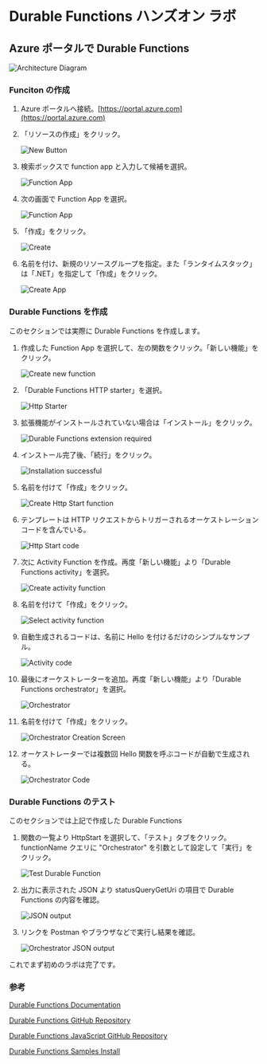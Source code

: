 # Durable Functions ハンズオン ラボ

## Azure ポータルで Durable Functions

![Architecture Diagram](images/architecture.png "Architecture Diagram")

### Funciton の作成

1. Azure ポータルへ接続。[https://portal.azure.com](https://portal.azure.com)

1. 「リソースの作成」をクリック。

    ![New Button](images/new_button.png "New Button")

1. 検索ボックスで function app と入力して候補を選択。

    ![Function App](images/function_search.png "Function App")

1. 次の画面で Function App を選択。

    ![Function App](images/function.png "Function App")

1. 「作成」をクリック。

    ![Create](images/create.png "Create")

1. 名前を付け、新規のリソースグループを指定。また「ランタイムスタック」は「.NET」を指定して「作成」をクリック。

    ![Create App](images/create_function_app.png "Create App")

### Durable Functions を作成

このセクションでは実際に Durable Functions を作成します。

1. 作成した Function App を選択して、左の関数をクリック。「新しい機能」をクリック。

     ![Create new function](images/create-new-function.png "Create new function")

1. 「Durable Functions HTTP starter」を選択。

     ![Http Starter](images/http-starter.png "Http Starter")

1. 拡張機能がインストールされていない場合は「インストール」をクリック。

    ![Durable Functions extension required](images/install-extension.png "Durable Functions extension required")

1. インストール完了後、「続行」をクリック。

    ![Installation successful](images/extension-insalled.png "Installation successful")

1. 名前を付けて「作成」をクリック。

    ![Create Http Start function](images/http-start-new-function.png "Create Http Start function")

1. テンプレートは HTTP リクエストからトリガーされるオーケストレーションコードを含んでいる。

    ![Http Start code](images/http-start-code.png "Http Start code")

1. 次に Activity Function を作成。再度「新しい機能」より「Durable Functions activity」を選択。

    ![Create activity function](images/create-activity-function-details-screen.png "Create activity function")

1. 名前を付けて「作成」をクリック。

    ![Select activity function](images/create-activity-function-main-screen.png "Select activity function")

1. 自動生成されるコードは、名前に Hello を付けるだけのシンプルなサンプル。 

    ![Activity code](images/activity-code.png "Activity code")

1. 最後にオーケストレーターを追加。再度「新しい機能」より「Durable Functions orchestrator」を選択。

    ![Orchestrator](images/orchestrator.png "Orchestrator")

1. 名前を付けて「作成」をクリック。

    ![Orchestrator Creation Screen](images/create-orchestrator-main-screen.png "Orchestrator Creation Screen")

1. オーケストレーターでは複数回 Hello 関数を呼ぶコードが自動で生成される。

    ![Orchestrator Code](images/orchestrator-code.png "Orchestrator Code")

### Durable Functions のテスト

このセクションでは上記で作成した Durable Functions 

1. 関数の一覧より HttpStart を選択して、「テスト」タブをクリック。functionName クエリに "Orchestrator" を引数として設定して「実行」をクリック。
    
    ![Test Durable Function](images/test-orchestrator.png "Test Durable Function")

1. 出力に表示された JSON より statusQueryGetUri の項目で Durable Functions の内容を確認。

    ![JSON output](images/testing-response-links.png "JSON output")

3. リンクを Postman やブラウザなどで実行し結果を確認。

    ![Orchestrator JSON output](images/actual-response-json.png "Orchestrator JSON output")

これでまず初めのラボは完了です。

### 参考 

[Durable Functions Documentation](https://docs.microsoft.com/en-us/azure/azure-functions/durable-functions-overview)

[Durable Functions GitHub Repository](https://github.com/Azure/azure-functions-durable-extension)

[Durable Functions JavaScript GitHub Repository](https://github.com/Azure/azure-functions-durable-js)

[Durable Functions Samples Install](https://docs.microsoft.com/en-us/azure/azure-functions/durable-functions-install)




    
